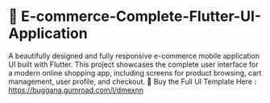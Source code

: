 # 📱 E-commerce-Complete-Flutter-UI-Application
A beautifully designed and fully responsive e-commerce mobile application UI built with Flutter. This project showcases the complete user interface for a modern online shopping app, including screens for product browsing, cart management, user profile, and checkout.
🌟 Buy the Full UI Template Here  : https://buggana.gumroad.com/l/dmexnn

